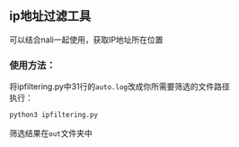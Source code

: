 ## ip地址过滤工具

可以结合nali一起使用，获取IP地址所在位置

### 使用方法：
将ipfiltering.py中31行的`auto.log`改成你所需要筛选的文件路径<br/>
执行：
```python
python3 ipfiltering.py
```

筛选结果在`out`文件夹中
